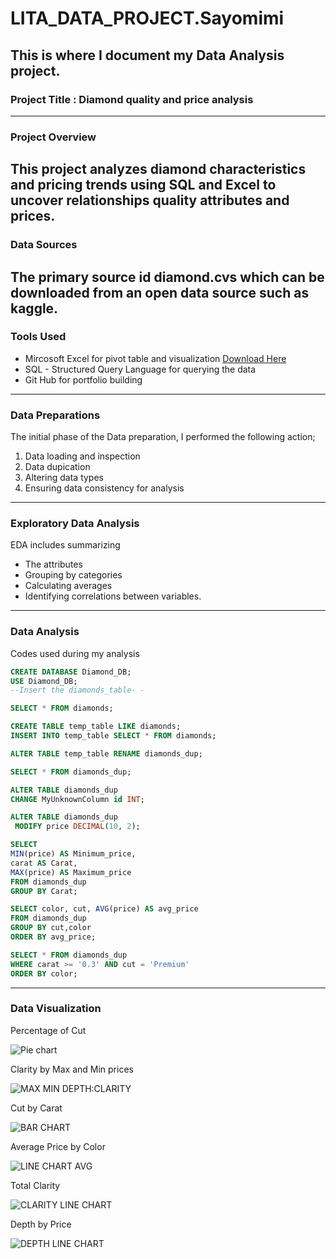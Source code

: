 # LITA_DATA_PROJECT.Sayomimi

## This is where I document my Data Analysis project.

### Project Title : Diamond quality and price analysis
---
### Project Overview
This project analyzes diamond characteristics and pricing trends using SQL and Excel to uncover relationships quality attributes and prices.
-
### Data Sources
The primary source id diamond.cvs which can be downloaded from an open data source such as kaggle.
---
### Tools Used
- Mircosoft Excel for pivot table and visualization [Download Here](https://www.microsoft.com)
- SQL - Structured Query Language for querying the data
- Git Hub for portfolio building
---
### Data Preparations
The initial phase of the Data preparation, I performed the following action;
1. Data loading and inspection
2. Data dupication
3. Altering data types
4. Ensuring data consistency for analysis
---
### Exploratory Data Analysis
EDA includes summarizing
- The attributes
- Grouping by categories
- Calculating averages
- Identifying correlations between variables.
---
### Data Analysis
Codes used during my analysis
```SQL
CREATE DATABASE Diamond_DB;
USE Diamond_DB;
--Insert the diamonds_table- -

SELECT * FROM diamonds;

CREATE TABLE temp_table LIKE diamonds;
INSERT INTO temp_table SELECT * FROM diamonds;

ALTER TABLE temp_table RENAME diamonds_dup;

SELECT * FROM diamonds_dup;

ALTER TABLE diamonds_dup
CHANGE MyUnknownColumn id INT;

ALTER TABLE diamonds_dup
 MODIFY price DECIMAL(10, 2);

SELECT 
MIN(price) AS Minimum_price, 
carat AS Carat, 
MAX(price) AS Maximum_price 
FROM diamonds_dup
GROUP BY Carat;

SELECT color, cut, AVG(price) AS avg_price
FROM diamonds_dup
GROUP BY cut,color
ORDER BY avg_price;

SELECT * FROM diamonds_dup
WHERE carat >= '0.3' AND cut = 'Premium'
ORDER BY color;
```
---
### Data Visualization
Percentage of Cut

![Pie chart](https://github.com/user-attachments/assets/0476f19d-1928-4b5c-ab97-39a05b2abb6c)

Clarity by Max and Min prices

![MAX MIN DEPTH:CLARITY](https://github.com/user-attachments/assets/4fba3836-d369-4857-81db-38f39836a543)

Cut by Carat

![BAR CHART](https://github.com/user-attachments/assets/0974a303-66aa-4a41-a356-99504c291c14)

Average Price by Color

![LINE CHART AVG](https://github.com/user-attachments/assets/1832ca3a-664a-4237-ae7b-c0661f0175b0)

Total Clarity

![CLARITY LINE CHART](https://github.com/user-attachments/assets/f0ef405b-b468-41ef-8bc9-a1d03d31f1e2)

Depth by Price

![DEPTH LINE CHART](https://github.com/user-attachments/assets/98ab13f8-ae61-429e-b996-82ee65bdb004)




